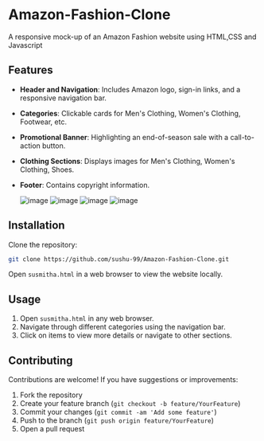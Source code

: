 # Amazon-Fashion-Clone
A responsive mock-up of an Amazon Fashion website using HTML,CSS and Javascript

## Features

- **Header and Navigation**: Includes Amazon logo, sign-in links, and a responsive navigation bar.
- **Categories**: Clickable cards for Men's Clothing, Women's Clothing, Footwear, etc.
- **Promotional Banner**: Highlighting an end-of-season sale with a call-to-action button.
- **Clothing Sections**: Displays images for Men's Clothing, Women's Clothing, Shoes.
- **Footer**: Contains copyright information.

  ![image](https://github.com/sushu-99/Amazon-Fashion-Clone/assets/132267021/7e5d6a85-10eb-4552-ba24-0aeae5f772bf)
  ![image](https://github.com/sushu-99/Amazon-Fashion-Clone/assets/132267021/7ef7edfe-2593-455d-8ff5-137c61b30e6f)
  ![image](https://github.com/sushu-99/Amazon-Fashion-Clone/assets/132267021/0f36ec99-42ea-4c48-b293-be00e9754d6e)
  ![image](https://github.com/sushu-99/Amazon-Fashion-Clone/assets/132267021/467e1dce-c9e6-4e6b-95f3-d8098c0ceaed)

  
  
  


## Installation

Clone the repository:

```bash
git clone https://github.com/sushu-99/Amazon-Fashion-Clone.git
```

Open `susmitha.html` in a web browser to view the website locally.

## Usage

1. Open `susmitha.html` in any web browser.
2. Navigate through different categories using the navigation bar.
3. Click on items to view more details or navigate to other sections.

## Contributing

Contributions are welcome! If you have suggestions or improvements:

1. Fork the repository
2. Create your feature branch (`git checkout -b feature/YourFeature`)
3. Commit your changes (`git commit -am 'Add some feature'`)
4. Push to the branch (`git push origin feature/YourFeature`)
5. Open a pull request

